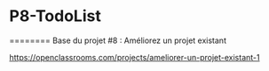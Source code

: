 # P8-TodoList
========
Base du projet #8 : Améliorez un projet existant

https://openclassrooms.com/projects/ameliorer-un-projet-existant-1